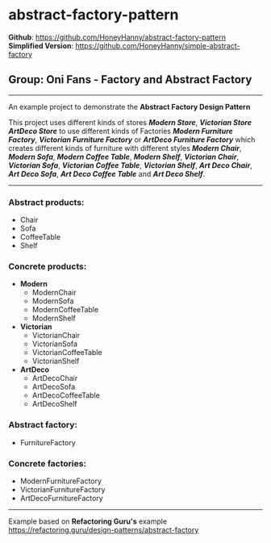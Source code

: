 # abstract-factory-pattern

**Github**: https://github.com/HoneyHanny/abstract-factory-pattern
<br>
**Simplified Version**: https://github.com/HoneyHanny/simple-abstract-factory

## Group: Oni Fans - Factory and Abstract Factory

***

An example project to demonstrate the **Abstract Factory Design Pattern**

This project uses different kinds of stores ***Modern Store***, ***Victorian Store*** ***ArtDeco Store*** to use different kinds of Factories ***Modern Furniture Factory***, ***Victorian Furniture Factory*** or ***ArtDeco Furniture Factory***
which creates different kinds of furniture with different styles ***Modern Chair***, ***Modern Sofa***, ***Modern Coffee Table***, ***Modern Shelf***, ***Victorian Chair***, ***Victorian Sofa***, ***Victorian Coffee Table***, ***Victorian Shelf***,
***Art Deco Chair***, ***Art Deco Sofa***, ***Art Deco Coffee Table*** and ***Art Deco Shelf***.

***

### Abstract products:
- Chair
- Sofa
- CoffeeTable
- Shelf

### Concrete products:
- **Modern**
  - ModernChair
  - ModernSofa
  - ModernCoffeeTable
  - ModernShelf
- **Victorian**
  - VictorianChair
  - VictorianSofa
  - VictorianCoffeeTable
  - VictorianShelf
- **ArtDeco**
  - ArtDecoChair
  - ArtDecoSofa
  - ArtDecoCoffeeTable
  - ArtDecoShelf

### Abstract factory:
- FurnitureFactory

### Concrete factories:
- ModernFurnitureFactory
- VictorianFurnitureFactory
- ArtDecoFurnitureFactory

***
Example based on **Refactoring Guru's** example
<br>
https://refactoring.guru/design-patterns/abstract-factory
